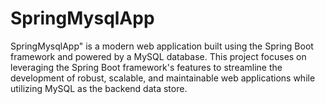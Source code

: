 # SpringMysqlApp
SpringMysqlApp" is a modern web application built using the Spring Boot framework and powered by a MySQL database. This project focuses on leveraging the Spring Boot framework's features to streamline the development of robust, scalable, and maintainable web applications while utilizing MySQL as the backend data store.
